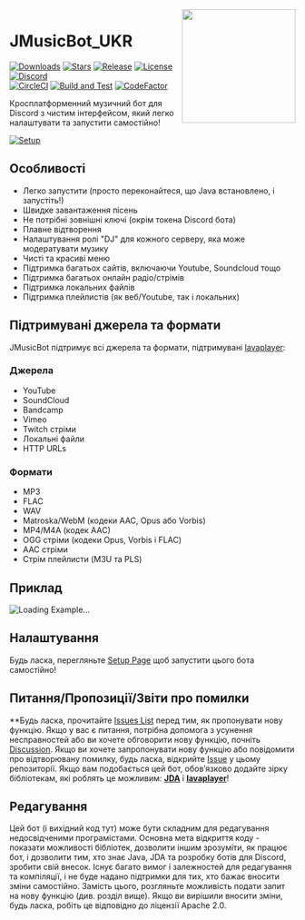 <img align="right" src="https://i.imgur.com/zrE80HY.png" height="200" width="200">

# JMusicBot_UKR

[![Downloads](https://img.shields.io/github/downloads/jagrosh/MusicBot/total.svg)](https://github.com/MaximBayer/MusicBot_UA/releases)
[![Stars](https://img.shields.io/github/stars/jagrosh/MusicBot.svg)](https://github.com/MaximBayer/JMusicBot_UKR/stargazers)
[![Release](https://img.shields.io/github/release/jagrosh/MusicBot.svg)](https://github.com/MaximBayer/MusicBot_UA/releases)
[![License](https://img.shields.io/github/license/jagrosh/MusicBot.svg)](https://github.com/MaximBayer/MusicBot_UA/blob/bayer/LICENSE)
[![Discord](https://discordapp.com/api/guilds/147698382092238848/widget.png)](https://discord.gg/0p9LSGoRLu6Pet0k)<br>
[![CircleCI](https://dl.circleci.com/status-badge/img/gh/jagrosh/MusicBot/tree/master.svg?style=svg)](https://dl.circleci.com/status-badge/redirect/gh/jagrosh/MusicBot/tree/master)
[![Build and Test](https://github.com/jagrosh/MusicBot/actions/workflows/build-and-test.yml/badge.svg)](https://github.com/jagrosh/MusicBot/actions/workflows/build-and-test.yml)
[![CodeFactor](https://www.codefactor.io/repository/github/jagrosh/musicbot/badge)](https://www.codefactor.io/repository/github/jagrosh/musicbot)

Кросплатформенний музичний бот для Discord з чистим інтерфейсом, який легко налаштувати та запустити самостійно!

[![Setup](http://i.imgur.com/VvXYp5j.png)](https://jmusicbot.com/setup)

## Особливості
  * Легко запустити (просто переконайтеся, що Java встановлено, і запустіть!)
  * Швидке завантаження пісень
  * Не потрібні зовнішні ключі (окрім токена Discord бота)
  * Плавне відтворення
  * Налаштування ролі "DJ" для кожного серверу, яка може модератувати музику
  * Чисті та красиві меню
  * Підтримка багатьох сайтів, включаючи Youtube, Soundcloud тощо
  * Підтримка багатьох онлайн радіо/стрімів
  * Підтримка локальних файлів
  * Підтримка плейлистів (як веб/Youtube, так і локальних)

## Підтримувані джерела та формати
JMusicBot підтримує всі джерела та формати, підтримувані [lavaplayer](https://github.com/sedmelluq/lavaplayer#supported-formats):
### Джерела
  * YouTube
  * SoundCloud
  * Bandcamp
  * Vimeo
  * Twitch стріми
  * Локальні файли
  * HTTP URLs
### Формати
  * MP3
  * FLAC
  * WAV
  * Matroska/WebM (кодеки AAC, Opus або Vorbis)
  * MP4/M4A (кодек AAC)
  * OGG стріми (кодеки Opus, Vorbis і FLAC)
  * AAC стріми
  * Стрім плейлисти (M3U та PLS)

## Приклад
![Loading Example...](https://i.imgur.com/kVtTKvS.gif)

## Налаштування
Будь ласка, перегляньте [Setup Page](https://jmusicbot.com/setup) щоб запустити цього бота самостійно!

## Питання/Пропозиції/Звіти про помилки
**Будь ласка, прочитайте [Issues List](https://github.com/jagrosh/MusicBot/issues) перед тим, як пропонувати нову функцію. Якщо у вас є питання, потрібна допомога з усунення несправностей або ви хочете обговорити нову функцію, почніть [Discussion](https://github.com/jagrosh/MusicBot/discussions). Якщо ви хочете запропонувати нову функцію або повідомити про відтворювану помилку, будь ласка, відкрийте [Issue](https://github.com/jagrosh/MusicBot/issues) у цьому репозиторії. Якщо вам подобається цей бот, обов’язково додайте зірку бібліотекам, які роблять це можливим: [**JDA**](https://github.com/DV8FromTheWorld/JDA) і [**lavaplayer**](https://github.com/sedmelluq/lavaplayer)!

## Редагування
Цей бот (і вихідний код тут) може бути складним для редагування недосвідченими програмістами. Основна мета відкриття коду - показати можливості бібліотек, дозволити іншим зрозуміти, як працює бот, і дозволити тим, хто знає Java, JDA та розробку ботів для Discord, зробити свій внесок. Існує багато вимог і залежностей для редагування та компіляції, і не буде надано підтримки для тих, хто бажає вносити зміни самостійно. Замість цього, розгляньте можливість подати запит на нову функцію (див. розділ вище). Якщо ви вирішили вносити зміни, будь ласка, робіть це відповідно до ліцензії Apache 2.0.
